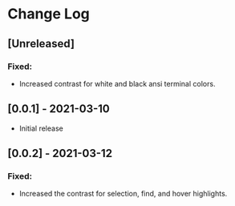 # Change Log

## [Unreleased]
### Fixed:
- Increased contrast for white and black ansi terminal colors.

## [0.0.1] - 2021-03-10
- Initial release

## [0.0.2] - 2021-03-12
### Fixed:
- Increased the contrast for selection, find, and hover highlights.
